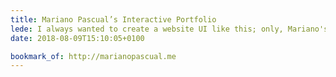 ```yaml
---
title: Mariano Pascual’s Interactive Portfolio
lede: I always wanted to create a website UI like this; only, Mariano's done it 10× better than I ever dreamed of. Such a delightful experience.
date: 2018-08-09T15:10:05+0100

bookmark_of: http://marianopascual.me
---
```

